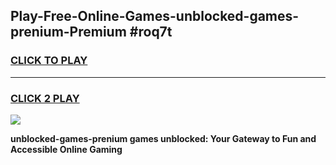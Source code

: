 
## Play-Free-Online-Games-unblocked-games-prenium-Premium #roq7t
<h3>
<a href="https://premium.freeplayer.one?title=unblocked-games-prenium&ref=8M">CLICK TO PLAY</a></h3>
<hr>

<h3>
<a href="https://premium.freeplayer.one?title=unblocked-games-prenium&ref=8M">CLICK 2 PLAY</a>
  
</h3>

<a href="https://premium.freeplayer.one?title=unblocked-games-prenium&ref=8M"><img src="https://clearcache.store/games.png"></a>


**unblocked-games-prenium games unblocked: Your Gateway to Fun and Accessible Online Gaming**
